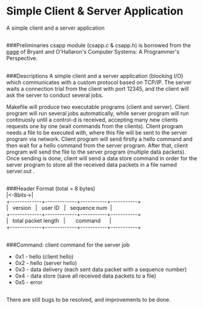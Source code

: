 # Simple Client & Server Application
A simple client and a server application

##
###Preliminaries
csapp module (csapp.c & csapp.h) is borrowed from the [page](http://csapp.cs.cmu.edu/public/code.html) of Bryant and O'Hallaron's Computer Systems: A Programmer's Perspective.

##
###Descriptions
A simple client and a server application (blocking I/O) which communicates with a custom protocol based on TCP/IP. 
The server waits a connection trial from the client with port 12345, and the client will ask the server to conduct several jobs.

Makefile will produce two executable programs (client and server). Client program will run several jobs automatically, while server program will run continuosly until a control-d is received, accepting many new clients requests one by one (wait commands from the clients). Client program needs a file to be executed with, where this file will be sent to the server program via network. Client program will send firstly a hello command and then wait for a hello command from the server program. After that, client program will send the file to the server program (multiple data packets). Once sending is done, client will send a data store command in order for the server program to store all the received data packets in a file named server.out .

##
###Header Format (total = 8 bytes)<br>
|<-8bits->|<br>
+-------------+-------------+-----------+-----------+<br>
| &nbsp; version &nbsp; | &nbsp; user ID &nbsp; | &nbsp; sequence num &nbsp;|<br>
+-------------+-------------+-----------+-----------+<br>
| &nbsp; total packet length &nbsp; | &nbsp;&nbsp;&nbsp;&nbsp;&nbsp; command &nbsp;&nbsp;&nbsp;&nbsp; |<br>
+-------------+-------------+-----------+-----------+<br>

##
###Command: client command for the server job
- 0x1 - hello (client hello)
- 0x2 - hello (server hello)
- 0x3 - data delivery (each sent data packet with a sequence number)
- 0x4 - data store (save all received data packets to a file)
- 0x5 - error

##
There are still bugs to be resolved, and improvements to be done.
